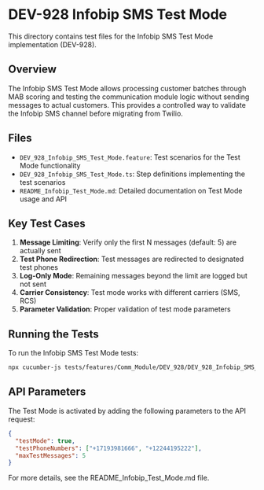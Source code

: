 # DEV-928 Infobip SMS Test Mode

This directory contains test files for the Infobip SMS Test Mode implementation (DEV-928).

## Overview

The Infobip SMS Test Mode allows processing customer batches through MAB scoring and testing the communication module logic without sending messages to actual customers. This provides a controlled way to validate the Infobip SMS channel before migrating from Twilio.

## Files

- `DEV_928_Infobip_SMS_Test_Mode.feature`: Test scenarios for the Test Mode functionality
- `DEV_928_Infobip_SMS_Test_Mode.ts`: Step definitions implementing the test scenarios
- `README_Infobip_Test_Mode.md`: Detailed documentation on Test Mode usage and API

## Key Test Cases

1. **Message Limiting**: Verify only the first N messages (default: 5) are actually sent
2. **Test Phone Redirection**: Test messages are redirected to designated test phones
3. **Log-Only Mode**: Remaining messages beyond the limit are logged but not sent
4. **Carrier Consistency**: Test mode works with different carriers (SMS, RCS)
5. **Parameter Validation**: Proper validation of test mode parameters

## Running the Tests

To run the Infobip SMS Test Mode tests:

```bash
npx cucumber-js tests/features/Comm_Module/DEV_928/DEV_928_Infobip_SMS_Test_Mode.feature
```

## API Parameters

The Test Mode is activated by adding the following parameters to the API request:

```json
{
  "testMode": true,
  "testPhoneNumbers": ["+17193981666", "+12244195222"],
  "maxTestMessages": 5
}
```

For more details, see the README_Infobip_Test_Mode.md file. 